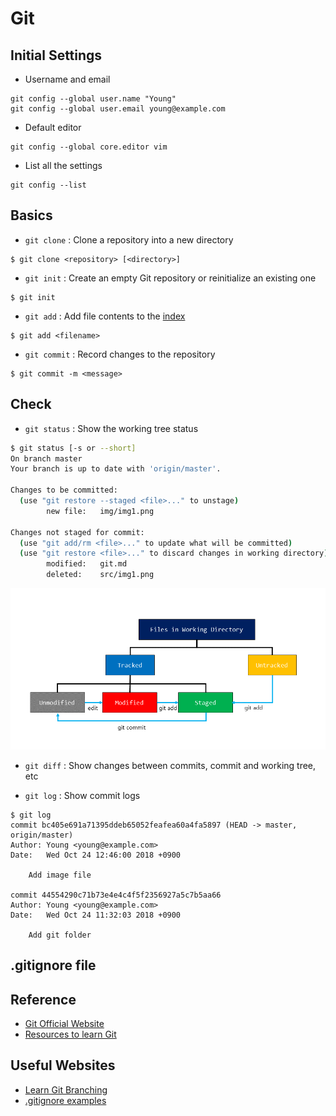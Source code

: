 # Git
## Initial Settings

- Username and email
``` 
git config --global user.name "Young"
git config --global user.email young@example.com
```

- Default editor 
```
git config --global core.editor vim
```

- List all the settings
```
git config --list
```
## Basics
- `git clone` : Clone a repository into a new directory
```
$ git clone <repository> [<directory>]
```
- `git init` : Create an empty Git repository or reinitialize an existing one
```
$ git init
```
- `git add` : Add file contents to the <a href=https://git-scm.com/about/staging-area>index</a>
```
$ git add <filename>
```
- `git commit` : Record changes to the repository
```
$ git commit -m <message>
```

## Check
- `git status` : Show the working tree status
```sh
$ git status [-s or --short]
On branch master
Your branch is up to date with 'origin/master'.

Changes to be committed:
  (use "git restore --staged <file>..." to unstage)
        new file:   img/img1.png

Changes not staged for commit:
  (use "git add/rm <file>..." to update what will be committed)
  (use "git restore <file>..." to discard changes in working directory)
        modified:   git.md
        deleted:    src/img1.png
```
<center>
<img src ='./img/img1.png' />
</center>

- `git diff` : Show changes between commits, commit and working tree, etc

- `git log` : Show commit logs
```
$ git log
commit bc405e691a71395ddeb65052feafea60a4fa5897 (HEAD -> master, origin/master)
Author: Young <young@example.com>
Date:   Wed Oct 24 12:46:00 2018 +0900

    Add image file

commit 44554290c71b73e4e4c4f5f2356927a5c7b5aa66
Author: Young <young@example.com>
Date:   Wed Oct 24 11:32:03 2018 +0900

    Add git folder
```

## .gitignore file


## Reference
- <a href=https://git-scm.com> Git Official Website </a>
- <a href=https://try.github.io/>Resources to learn Git </a>

## Useful Websites
- <a href=https://learngitbranching.js.org/> Learn Git Branching </a>
- <a href=https://github.com/github/gitignore/> .gitignore examples </a>